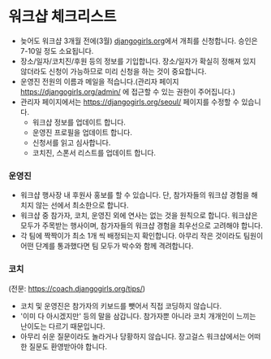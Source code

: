 # 워크샵 체크리스트

- 늦어도 워크샵 3개월 전에(3월) [djangogirls.org](https://djangogirls.org/organize/prerequisites/)에서 개최를 신청합니다. 승인은 7-10일 정도 소요됩니다.
- 장소/일자/코치진/후원 등의 정보를 기입합니다. 장소/일자가 확실히 정해져 있지 않더라도 신청이 가능하므로 미리 신청을 하는 것이 중요합니다.
- 운영진 전원의 이름과 메일을 적습니다.(관리자 페이지 https://djangogirls.org/admin/ 에 접근할 수 있는 권한이 주어집니다.)
- 관리자 페이지에서는 https://djangogirls.org/seoul/ 페이지를 수정할 수 있습니다. 
  - 워크샵 정보를 업데이트 합니다. 
  - 운영진 프로필을 업데이트 합니다. 
  - 신청서를 읽고 심사합니다. 
  - 코치진, 스폰서 리스트를 업데이트 합니다. 

### 운영진
- 워크샵 행사장 내 후원사 홍보를 할 수 있습니다. 단, 참가자들의 워크샵 경험을 해치지 않는 선에서 최소한으로 합니다.
- 워크샵 중 참가자, 코치, 운영진 외에 연사는 없는 것을 원칙으로 합니다. 워크샵은 모두가 주목받는 행사이며, 참가자들의 워크샵 경험을 최우선으로 고려해야 합니다.
- 각 팀에 짝짝이가 최소 1개 씩 배정되는지 확인합니다. 아무리 작은 것이라도 팀원이 어떤 단계를 통과했다면 팀 모두가 박수와 함께 격려합니다.

### 코치
 (전문: https://coach.djangogirls.org/tips/)
- 코치 및 운영진은 참가자의 키보드를 뺏어서 직접 코딩하지 않습니다.
- '이미 다 아시겠지만' 등의 말을 삼갑니다. 참가자뿐 아니라 코치 개개인이 느끼는 난이도는 다르기 때문입니다.
- 아무리 쉬운 질문이라도 놀라거나 당황하지 않습니다. 장고걸스 워크샵에서는 어떠한 질문도 환영받아야 합니다.
